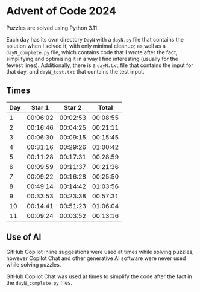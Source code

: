 # Advent of Code 2024
Puzzles are solved using Python 3.11.

Each day has its own directory `DayN` with a `dayN.py` file that contains the solution when I solved it,
with only minimal cleanup;
as well as a `dayN_complete.py` file, which contains code that I wrote after the fact,
simplifying and optimising it in a way I find interesting (usually for the fewest lines).
Additionally, there is a `dayN.txt` file that contains the input for that day, and `dayN_test.txt` that contains the test input.

## Times
| Day | Star 1   | Star 2   | Total    |
|-----|----------|----------|----------|
| 1   | 00:06:02 | 00:02:53 | 00:08:55 |
| 2   | 00:16:46 | 00:04:25 | 00:21:11 |
| 3   | 00:06:30 | 00:09:15 | 00:15:45 |
| 4   | 00:31:16 | 00:29:26 | 01:00:42 |
| 5   | 00:11:28 | 00:17:31 | 00:28:59 |
| 6   | 00:09:59 | 00:11:37 | 00:21:36 |
| 7   | 00:09:22 | 00:16:28 | 00:25:50 |
| 8   | 00:49:14 | 00:14:42 | 01:03:56 |
| 9   | 00:33:53 | 00:23:38 | 00:57:31 |
| 10  | 00:14:41 | 00:51:23 | 01:06:04 |
| 11  | 00:09:24 | 00:03:52 | 00:13:16 |


## Use of AI
GitHub Copilot inline suggestions were used at times while solving puzzles, however Copilot Chat and other generative AI software were never used while solving puzzles.

GitHub Copilot Chat was used at times to simplify the code after the fact in the `dayN_complete.py` files.